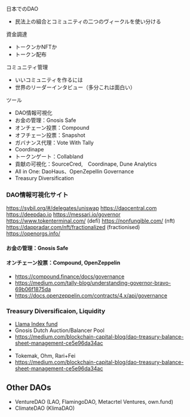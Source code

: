 日本でのDAO
- 民法上の組合とコミュニティの二つのヴィークルを使い分ける

資金調達
- トークンかNFTか
- トークン配布

コミュニティ管理
- いいコミュニティを作るには
- 世界のリーダーインタビュー（多分これは面白い）

ツール
- DAO情報可視化
- お金の管理：Gnosis Safe
- オンチェーン投票：Compound
- オフチェーン投票：Snapshot
- ガバナンス代理：Vote With Tally
- Coordinape
- トークンゲート：Collabland
- 貢献の可視化：SourceCred,　Coordinape, Dune Analytics
- All in One: DaoHaus、OpenZepellin Governance
- Treasury Diversification 

### DAO情報可視化サイト

https://sybil.org/#/delegates/uniswap
https://daocentral.com
https://deepdao.io
https://messari.io/governor
https://www.tokenterminal.com/ (defi)
https://nonfungible.com/ (nft)
https://dappradar.com/nft/fractionalized (fractionised)
https://openorgs.info/

#### お金の管理：Gnosis Safe


#### オンチェーン投票：Compound, OpenZeppelin

- https://compound.finance/docs/governance
- https://medium.com/tally-blog/understanding-governor-bravo-69b06f1875da
- https://docs.openzeppelin.com/contracts/4.x/api/governance


### Treasury Diversificaion, Liquidity

- [Llama Index fund](https://gov.indexcoop.com/t/iip-60-launching-llama-diversified-index-ldi/1987)
- Gnosis Dutch Auction/Balancer Pool
- https://medium.com/blockchain-capital-blog/dao-treasury-balance-sheet-management-ce5e96da34ac
- [](https://forum.sushi.com/t/collateralize-sushi-reactor-on-tokemak/5919)
- Tokemak, Ohm, Rari+Fei
- https://medium.com/blockchain-capital-blog/dao-treasury-balance-sheet-management-ce5e96da34ac
## Other DAOs

- VentureDAO (LAO, FlamingoDAO, Metacrtel Ventures, own.fund)
- ClimateDAO (KlimaDAO)
